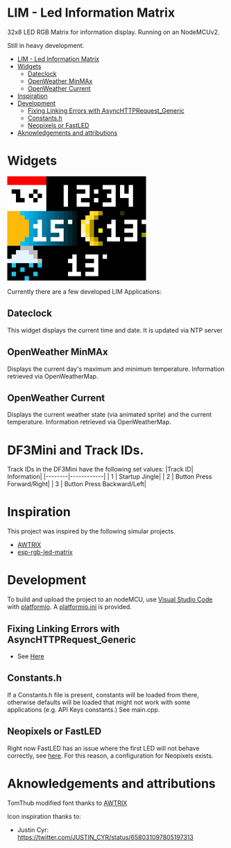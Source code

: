 # LIM - Led Information Matrix
32x8 LED RGB Matrix for information display. Running on an NodeMCUv2.

Still in heavy development.

- [LIM - Led Information Matrix](#lim---led-information-matrix)
- [Widgets](#widgets)
  - [Dateclock](#dateclock)
  - [OpenWeather MinMAx](#openweather-minmax)
  - [OpenWeather Current](#openweather-current)
- [Inspiration](#inspiration)
- [Development](#development)
  - [Fixing Linking Errors with AsyncHTTPRequest_Generic](#fixing-linking-errors-with-asynchttprequest_generic)
  - [Constants.h](#constantsh)
  - [Neopixels or FastLED](#neopixels-or-fastled)
- [Aknowledgements and attributions](#aknowledgements-and-attributions)

# Widgets
![](images/Demo.gif)

Currently there are a few developed LIM Applications:
## Dateclock
This widget displays the current time and date. It is updated via NTP server
## OpenWeather MinMAx
Displays the current day's maximum and minimum temperature. Information retrieved via OpenWeatherMap.
## OpenWeather Current
Displays the current weather state (via animated sprite) and the current temperature. Information retrieved via OpenWeatherMap.

# DF3Mini and Track IDs.
Track IDs in the DF3Mini have the following set values:
|Track ID| Information|
|--------|------------|
|   1    | Startup Jingle|
| 2 | Button Press Forward/Right|
| 3 | Button Press Backward/Left| 

# Inspiration
This project was inspired by the following simular projects.
- [AWTRIX](https://github.com/awtrix/AWTRIX2.0-Controller)
- [esp-rgb-led-matrix](https://github.com/BlueAndi/esp-rgb-led-matrix)

# Development
To build and upload the project to an nodeMCU, use [Visual Studio Code](https://code.visualstudio.com) with [platformio](https://platformio.org). A [platformio.ini](platformio.ini) is provided.

## Fixing Linking Errors with AsyncHTTPRequest_Generic
- See [Here](https://github.com/khoih-prog/AsyncHTTPRequest_Generic#howto-fix-multiple-definitions-linker-error)

## Constants.h
If a Constants.h file is present, constants will be loaded from there, otherwise defaults will be loaded that might not work with some applications (e.g. API Keys constants.) See main.cpp.

## Neopixels or FastLED
Right now FastLED has an issue where the first LED will not behave correctly, see [here](https://github.com/FastLED/FastLED/issues/1260).
For this reason, a configuration for Neopixels exists.

# Aknowledgements and attributions
TomThub modified font thanks to [AWTRIX](https://github.com/awtrix/AWTRIX2.0-Controller)

Icon inspiration thanks to:
- Justin Cyr: https://twitter.com/JUSTIN_CYR/status/658031097805197313